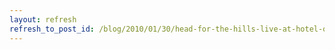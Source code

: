```yaml
---
layout: refresh
refresh_to_post_id: /blog/2010/01/30/head-for-the-hills-live-at-hotel-oregon-on-2010-01-23-january-23-2010/index
---
```

